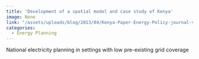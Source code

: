 ```yaml
---
title: 'Development of a spatial model and case study of Kenya'
image: None
link: "/assets/uploads/blog/2013/04/Kenya-Paper-Energy-Policy-journal-version.pdf"
categories:
  - Energy Planning
---
```


 National electricity planning in settings with low pre-existing grid coverage
